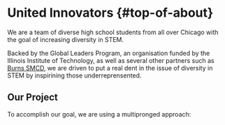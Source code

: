# United Innovators {#top-of-about}

We are a team of diverse high school students from all over Chicago with the goal of increasing diversity in STEM.

Backed by the Global Leaders Program, an organisation funded by the Illinois Institute of Technology, as well as several other partners such as [Burns SMCD](http://www.burnsmcd.com/ "Company website"), we are driven to put a real dent in the issue of diversity in STEM by inspirining those underreprensented.

## Our Project

To accomplish our goal, we are using a multipronged approach: